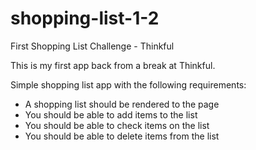 # shopping-list-1-2
First Shopping List Challenge - Thinkful

This is my first app back from a break at Thinkful. 

Simple shopping list app with the following requirements:

- A shopping list should be rendered to the page
- You should be able to add items to the list
- You should be able to check items on the list
- You should be able to delete items from the list
